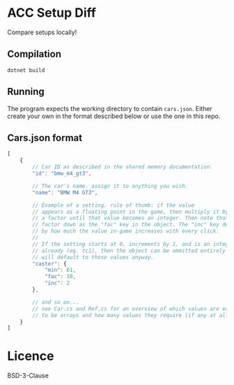 # ACC Setup Diff
Compare setups locally!

## Compilation
`dotnet build`

## Running
The program expects the working directory to contain `cars.json`. Either create your own in the format described below or use the one in this repo.

## Cars.json format
```javascript
[
	{
		// Car ID as described in the shared memory documentation.
		"id": "bmw_m4_gt3",

		// The car's name. assign it to anything you wish.
		"name": "BMW M4 GT3",

		// Example of a setting. rule of thumb: if the value
		// appears as a floating point in the game, then multiply it by
		// a factor until that value becomes an integer. Then note that
		// factor down as the "fac" key in the object. The "inc" key describes
		// by how much the value in-game increases with every click.
		//
		// If the setting starts at 0, increments by 1, and is an integer value
		// already (eg. tc1), then the object can be ommitted entirely as Setup.cs
		// will default to those values anyway.
		"caster": {
			"min": 61,
			"fac": 10,
			"inc": 2
		},

		// and so on...
		// see Car.cs and Ref.cs for an overview of which values are expected
		// to be arrays and how many values they require (if any at all).
	}
]
```

# Licence
BSD-3-Clause
